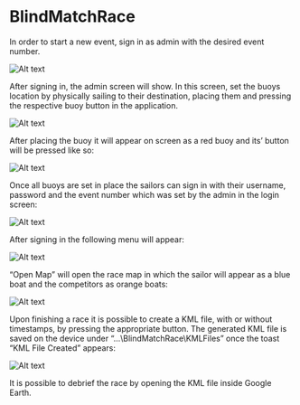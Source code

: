 BlindMatchRace
==============
In order to start a new event, sign in as admin with the desired event number.

![Alt text](/../screenshots/screenshots/login.jpg?raw=true "login screen")

After signing in, the admin screen will show. In this screen, set the buoys location by physically sailing to their destination, placing them and pressing the respective buoy button in the application.  

![Alt text](/../screenshots/screenshots/admin.jpg?raw=true "admin screen")
 
After placing the buoy it will appear on screen as a red buoy and its’ button will be pressed like so:
 
![Alt text](/../screenshots/screenshots/admin_buoy_pressed.jpg?raw=true "admin_buoy_pressed screen") 
 
Once all buoys are set in place the sailors can sign in with their username, password and the event number which was set by the admin in the login screen:
 
![Alt text](/../screenshots/screenshots/login2.jpg?raw=true "login screen")

After signing in the following menu will appear:

![Alt text](/../screenshots/screenshots/menu.jpg?raw=true "menu screen")
 
“Open Map” will open the race map in which the sailor will appear as a blue boat and the competitors as orange boats:
 
![Alt text](/../screenshots/screenshots/sailor_map.jpg?raw=true "map screen")
 
Upon finishing a race it is possible to create a KML file, with or without timestamps, by pressing the appropriate button. The generated KML file is saved on the device under “…\BlindMatchRace\KMLFiles” once the toast “KML File Created” appears: 
 
![Alt text](/../screenshots/screenshots/create_kml.jpg?raw=true "create_kml screen")
 
It is possible to debrief the race by opening the KML file inside Google Earth.
